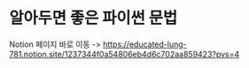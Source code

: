 # 알아두면 좋은 파이썬 문법

Notion 페이지 바로 이동 -> https://educated-lung-781.notion.site/1237344f0a54806eb4d6c702aa859423?pvs=4